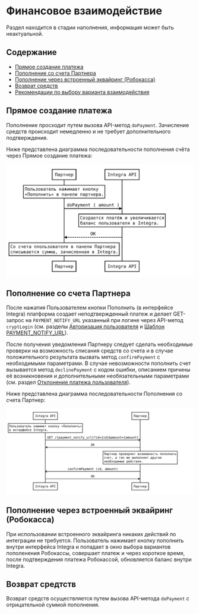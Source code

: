Финансовое взаимодействие 
=========================

Раздел находится в стадии наполнения, информация может быть неактуальной.

Содержание
----------

* [Прямое создание платежа](#прямое-создание-платежа)
* [Пополнение со счета Партнера](#пополнение-со-счета-партнера)
* [Пополнение через встроенный эквайринг (Робокасса)](#пополнение-через-встроенный-эквайринг)
* [Возврат средств](#возврат-средств)
* [Рекомендации по выбору варианта взаимодействия](#Рекомендации-по-выбору-варианта-взаимодействия)


<a name="прямое-создание-платежа"></a>

Прямое создание платежа
-----------------------

Пополнение просходит путем вызова API-метод `doPayment`. Зачисление средств происходит немедленно и не требует дополнительного подтверждения.  

Ниже представлена диаграмма последовательности пополнения счёта через Прямое создание платежа:

![Прямое создание платежа](diagram-direct-payment.svg)

<a name="пополнение-со-счета-партнера"></a>

Пополнение со счета Партнера
----------------------------

После нажатия Пользователем кнопки Пополнить (в интерфейсе Integra) платформа
создает неподтвержденный платеж и делает GET-запрос на `PAYMENT_NOTIFY_URL` указанный при логине через API-метод 
`cryptLogin` (см. разделы [Авторизация пользователя](API-v1-reference.md#Авторизация) и [Шаблон PAYMENT_NOTIFY_URL](API-v1-reference.md#шаблон-payment_notify_url)). 

После получения уведомления Партнеру следует сделать необходимые проверки на возможность списания средств со счета и в 
случае положительного результата вызвать метод `confirmPayment` с необходимыми параметрами. В случае невозможности 
пополнить счет вызывается метод `declinePayment` с кодом ошибки, описанием причины её возникновения и дополнительными 
необязательными параметрами (см. раздел [Отклонение платежа пользователя](API-v1-reference.md#Отклонение-платежа-пользователя)).    

Ниже представлена диаграмма последовательности Пополнения со счета Партнер:

![Пополнение со счета Партнер](diagram-payment-with-confirmation.svg)


<a name="пополнение-через-встроенный-эквайринг"></a>

Пополнение через встроенный эквайринг (Робокасса)
------------------------------------------------
При использовании встроенного эквайринга никаких действий по интеграции не требуется. Пользователь нажимает кнопку 
пополнить внутри интерфейса Integra и попадает в окно выбора вариантов пополенения Робокассы, совершает платеж и через 
короткое время, после подтверждения платежа Робокассой, обновляется баланс внутри Integra.


<a name="возврат-средств"></a>

Возврат средтств
----------------
Возврат средств осуществляется путем вызова API-метода `doPayment` с отрицательной суммой пополнения.